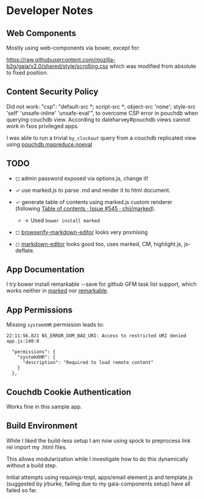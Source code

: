 # Developer Notes

## Web Components

Mostly using web-components via bower, except for:

https://raw.githubusercontent.com/mozilla-b2g/gaia/v2.0/shared/style/scrolling.css
which was modified from absolute to fixed position.

## Content Security Policy

Did not work:
    "csp": "default-src *; script-src *; object-src 'none'; style-src 'self' 'unsafe-inline' 'unsafe-eval'",
to overcome CSP error in pouchdb when querying couchdb view.
According to daleharvey#pouchdb views cannot work in fxos privileged apps.

I was able to run a trivial `by_clockout` query from a couchdb replicated view using
[pouchdb.mapreduce.noeval](https://github.com/evidenceprime/pouchdb.mapreduce.noeval#pouchdbmapreducenoeval)
## TODO

- ◻ admin password exposed via options.js, change it!

- ✓ use marked.js to parse .md and render it to html document.

- ✓ generate table of contents using marked.js custom renderer (following [Table of contents · Issue #545 · chjj/marked](https://github.com/chjj/marked/issues/545#issuecomment-74505539)).

  - ✗ Used `bower install marked`
  
- ◻ [browserify-markdown-editor](http://thlorenz.github.io/browserify-markdown-editor/) looks very promising

- ◻ [markdown-editor](http://jbt.github.io/markdown-editor) looks good too, uses marked, CM, highlight.js, js-deflate.

## App Documentation

I try
bower install remarkable --save
for github GFM task list support, which works neither in [marked](https://github.com/chjj/marked) nor [remarkable](https://github.com/jonschlinkert/remarkable).

## App Permissions

Missing `systemXHR` permission leads to:

`22:11:56.821 NS_ERROR_DOM_BAD_URI: Access to restricted URI denied app.js:140:0`

```
  "permissions": {
    "systemXHR": {
      "description": "Required to load remote content"
    }
  },
```

## Couchdb Cookie Authentication

Works fine in this sample app.

## Build Environment

While I liked the build-less setup I am now using spock to preprocess link rel import my .html files.

This allows modularization while I investigate how to do this dynamically without a build step.

Initial attempts using requirejs-tmpl, apps/email element.js and template.js (suggested by jrburke, failing due to my gaia-components setup) have all failed so far.

